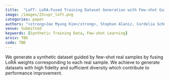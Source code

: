 ```yaml
---
title:  "LoFT: LoRA-Fused Training Dataset Generation with Few-shot Guidance"
image: /images/25cvpr_loft.png
categories: paper
authors: "<strong>Jae Myung Kim</strong>, Stephan Alaniz, Cordelia Schmid, Zeynep Akata"
venue: Submitted
keywords: [Synthetic Training Data, Few-shot Learning]
arxiv: TBD
code: TBD
---
```

We generate a synthetic dataset guided by few-shot real samples by fusing LoRA weights corresponding to each real sample. We achieve to generate datasets with high fidelity and sufficient diversity which contribute to performance improvement.
